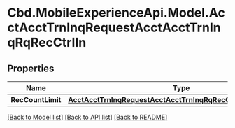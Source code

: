 # Cbd.MobileExperienceApi.Model.AcctAcctTrnInqRequestAcctAcctTrnInqRqRecCtrlIn

## Properties

Name | Type | Description | Notes
------------ | ------------- | ------------- | -------------
**RecCountLimit** | [**AcctAcctTrnInqRequestAcctAcctTrnInqRqRecCtrlInRecCountLimit**](AcctAcctTrnInqRequestAcctAcctTrnInqRqRecCtrlInRecCountLimit.md) |  | 

[[Back to Model list]](../README.md#documentation-for-models) [[Back to API list]](../README.md#documentation-for-api-endpoints) [[Back to README]](../README.md)

